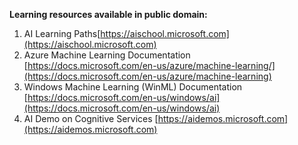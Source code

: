 **Learning resources available in public domain:**
1. AI Learning Paths[https://aischool.microsoft.com](https://aischool.microsoft.com)
2. Azure Machine Learning Documentation [https://docs.microsoft.com/en-us/azure/machine-learning/](https://docs.microsoft.com/en-us/azure/machine-learning)
3. Windows Machine Learning (WinML) Documentation [https://docs.microsoft.com/en-us/windows/ai](https://docs.microsoft.com/en-us/windows/ai)
4. AI Demo on Cognitive Services [https://aidemos.microsoft.com](https://aidemos.microsoft.com)